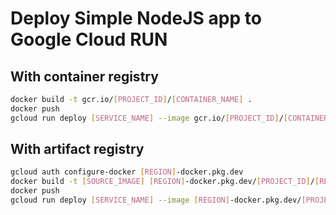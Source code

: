 # Deploy Simple NodeJS app to Google Cloud RUN

## With container registry
```bash
docker build -t gcr.io/[PROJECT_ID]/[CONTAINER_NAME] .
docker push
gcloud run deploy [SERVICE_NAME] --image gcr.io/[PROJECT_ID]/[CONTAINER_NAME]
```

## With artifact registry
```bash
gcloud auth configure-docker [REGION]-docker.pkg.dev
docker build -t [SOURCE_IMAGE] [REGION]-docker.pkg.dev/[PROJECT_ID]/[REPOSITORY]/[IMAGE] .
docker push
gcloud run deploy [SERVICE_NAME] --image [REGION]-docker.pkg.dev/[PROJECT_ID]/[REPOSITORY]/[IMAGE]
```
